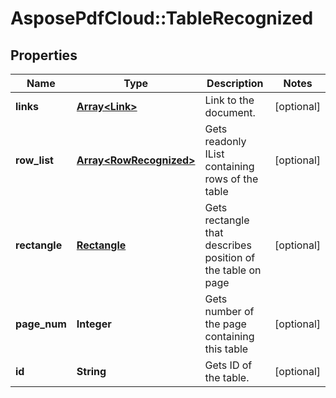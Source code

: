 ﻿# AsposePdfCloud::TableRecognized


## Properties
Name | Type | Description | Notes
------------ | ------------- | ------------- | -------------
**links** | [**Array&lt;Link&gt;**](Link.md) | Link to the document. | [optional] 
**row_list** | [**Array&lt;RowRecognized&gt;**](RowRecognized.md) | Gets readonly IList containing rows of the table | [optional] 
**rectangle** | [**Rectangle**](Rectangle.md) | Gets rectangle that describes position of the table on page | [optional] 
**page_num** | **Integer** | Gets number of the page containing this table | [optional] 
**id** | **String** | Gets ID of the table. | [optional] 


